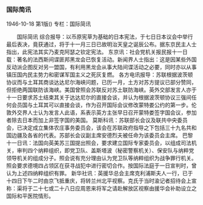 ### 国际简讯

1946-10-18
第1版()
专栏：国际简讯

　　国际简讯
    综合报导：以币原宪草为基础的日本宪法，于七日日本议会中举行最后表决，竟获通过，将于十一月三日已故明治天皇之诞辰公布。据东京民主人士指出，此宪法其实乃麦克阿瑟之钦定宪法。
    东京讯：社会党机关报民报十一日载：著名的法西斯间谍匪邦黑龙会已恢复活动。新闻界人士指出：这是因某些外国反动派企图反对另一盟国，有利用黑龙会从事大陆间谍活动之必要，同时亦以从事镇压国内民主势力和密谋军国主义之死灰复燃。
    各方电讯报导：苏联根据波茨顿协议而与土耳其商谈达达尼尔海峡问题，已历一月，土方对苏方提议已部分赞同，但拒绝两国联防该海峡。美国曾照会苏联反对苏土联防海峡。英外交部发言人亦于十一日要求苏土结束其关于达达尼尔的直接会谈，并认为根据波茨顿协议三强间任何会员国与土耳其可以直接会谈，作为召开国际会议修改蒙特娄公约的第一步。伦敦外交界人士认为发言人此语，系表示英方主张早日召开蒙特娄签字国会议，参加者除去日本而加上非签字国的美国。
    莫斯科讯：苏联部长会议及联共中央委员会，已决定成立集体农庄事务委员会，该会在苏联政府指导之下包括三十九名共和国边疆及各省的代表。苏部长会议副主席安德烈夫被任命为该委员会主席。
    巴黎十一日讯：法国向英美苏三国提出照会，要求建立国际专家委员会，以组成司法机关，审判四个纳粹组织，即党卫队、盖斯塔波（秘密警察机关）、保安队与纳粹党领导机关的组成分子。照会说有充分理由认为党卫队等纳粹组织为战争罪行机关。照会要求德境四占领区在获寻战犯中进行密切合作。按国际法庭于一日宣判时，曾认为上述四纳粹组织有罪。
    新华社讯：英援华总会主席克利浦斯夫人一行，已于十四日下午二时由京飞抵重庆，将转兰州北平视察。克氏于当时渝记者招待会上宣称：渠将于二十七或二十八日应周恩来将军之请赴解放区视察由援华会补助设立之国际和平医院情形。
